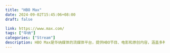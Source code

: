 ```yaml
---
title: "HBO Max"
date: 2024-09-02T15:45:06+08:00
draft: false

link: https://www.max.com/
tags: ["华纳"]
categories: ["Stream"]
description: HBO Max是华纳媒体的流媒体平台，提供HBO节目、电影和原创内容，涵盖多种类型，支持按需观看。
---
```

